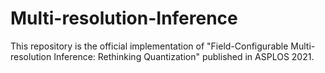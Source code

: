 # Multi-resolution-Inference

This repository is the official implementation of "Field-Configurable Multi-resolution Inference: Rethinking Quantization" published in ASPLOS 2021. 
